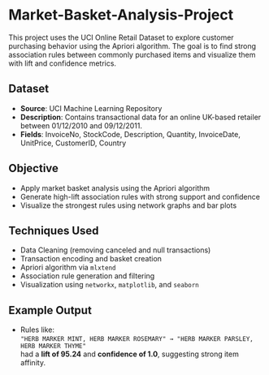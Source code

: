 # Market-Basket-Analysis-Project
This project uses the UCI Online Retail Dataset to explore customer purchasing behavior using the Apriori algorithm. The goal is to find strong association rules between commonly purchased items and visualize them with lift and confidence metrics.

## Dataset

- **Source**: UCI Machine Learning Repository
- **Description**: Contains transactional data for an online UK-based retailer between 01/12/2010 and 09/12/2011.
- **Fields**: InvoiceNo, StockCode, Description, Quantity, InvoiceDate, UnitPrice, CustomerID, Country

## Objective

- Apply market basket analysis using the Apriori algorithm
- Generate high-lift association rules with strong support and confidence
- Visualize the strongest rules using network graphs and bar plots

## Techniques Used

- Data Cleaning (removing canceled and null transactions)
- Transaction encoding and basket creation
- Apriori algorithm via `mlxtend`
- Association rule generation and filtering
- Visualization using `networkx`, `matplotlib`, and `seaborn`

## Example Output

- Rules like:  
  `"HERB MARKER MINT, HERB MARKER ROSEMARY" → "HERB MARKER PARSLEY, HERB MARKER THYME"`  
  had a **lift of 95.24** and **confidence of 1.0**, suggesting strong item affinity.

